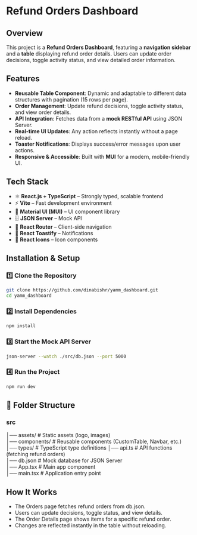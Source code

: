 # Refund Orders Dashboard  

## Overview  
This project is a **Refund Orders Dashboard**, featuring a **navigation sidebar** and a **table** displaying refund order details. Users can update order decisions, toggle activity status, and view detailed order information.  

## Features  
- **Reusable Table Component**: Dynamic and adaptable to different data structures with pagination (15 rows per page).  
-  **Order Management**: Update refund decisions, toggle activity status, and view order details.  
-  **API Integration**: Fetches data from a **mock RESTful API** using JSON Server.  
- **Real-time UI Updates**: Any action reflects instantly without a page reload.  
- **Toaster Notifications**: Displays success/error messages upon user actions.  
- **Responsive & Accessible**: Built with **MUI** for a modern, mobile-friendly UI.  

## Tech Stack  
- ⚛ **React.js + TypeScript** – Strongly typed, scalable frontend   
- ⚡ **Vite** – Fast development environment  
- 🎨 **Material UI (MUI)** – UI component library  
- 🗄 **JSON Server** – Mock API  
- 🔀 **React Router** – Client-side navigation  
- 🔔 **React Toastify** – Notifications  
- 📌 **React Icons** – Icon components  
 

##  Installation & Setup  

### 1️⃣ Clone the Repository  
```sh  
git clone https://github.com/dinabishr/yamm_dashboard.git  
cd yamm_dashboard
```
### 2️⃣ Install Dependencies
```sh
npm install
```
### 3️⃣ Start the Mock API Server
```sh
json-server --watch ./src/db.json --port 5000
```
### 4️⃣ Run the Project
```sh
npm run dev
```
## 📂 Folder Structure

### src  
│── assets/           # Static assets (logo, images)  
│── components/       # Reusable components (CustomTable, Navbar, etc.)  
│── types/            # TypeScript type definitions 
│── api.ts             # API functions (fetching refund orders)  
│── db.json           # Mock database for JSON Server  
│── App.tsx           # Main app component  
│── main.tsx          # Application entry point  

## How It Works
- The Orders page fetches refund orders from db.json.
- Users can update decisions, toggle status, and view details.
- The Order Details page shows items for a specific refund order.
- Changes are reflected instantly in the table without reloading.





